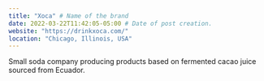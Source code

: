```yaml
---
title: "Xoca" # Name of the brand
date: 2022-03-22T11:42:05-05:00 # Date of post creation.
website: "https://drinkxoca.com/"
location: "Chicago, Illinois, USA"
---
```


Small soda company producing products based on fermented cacao juice sourced from Ecuador.